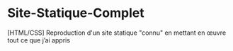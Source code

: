 # Site-Statique-Complet
[HTML/CSS] Reproduction d'un site statique "connu" en mettant en œuvre tout ce que j’ai appris
